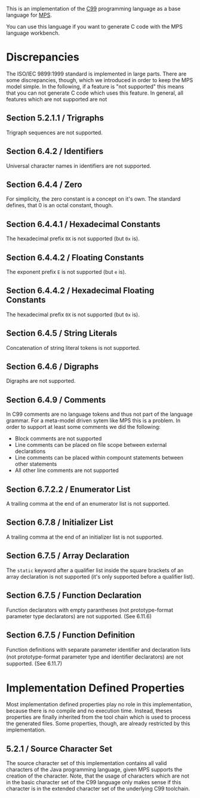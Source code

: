 This is an implementation of the [C99](http://www.open-std.org/jtc1/sc22/WG14/www/docs/n1256.pdf) programming language as a base language for [MPS](http://www.jetbrains.com/mps/).

You can use this language if you want to generate C code with the MPS language workbench.

# Discrepancies
The ISO/IEC 9899:1999 standard is implemented in large parts. There are some discrepancies, though, which we introduced in order to keep the MPS model simple. In the following, if a feature is "not supported" this means that you can not generate C code which uses this feature. In general, all features which are not supported are not 

## Section 5.2.1.1 / Trigraphs
Trigraph sequences are not supported.

## Section 6.4.2 / Identifiers
Universal character names in identifiers are not supported.

## Section 6.4.4 / Zero
For simplicity, the zero constant is a concept on it's own. The standard defines, that 0 is an octal constant, though.

## Section 6.4.4.1 / Hexadecimal Constants
The hexadecimal prefix `0X` is not supported (but `0x` is).

## Section 6.4.4.2 / Floating Constants
The exponent prefix `E` is not supported (but `e` is).

## Section 6.4.4.2 / Hexadecimal Floating Constants
The hexadecimal prefix `0X` is not supported (but `0x` is).

## Section 6.4.5 / String Literals
Concatenation of string literal tokens is not supported.

## Section 6.4.6 / Digraphs
Digraphs are not supported.

## Section 6.4.9 / Comments
In C99 comments are no language tokens and thus not part of the language grammar. For a meta-model driven sytem like MPS this is a problem. In order to support at least some comments we did the following:

 * Block comments are not supported
 * Line comments can be placed on file scope between external declarations
 * Line comments can be placed within compount statements between other statements
 * All other line comments are not supported

## Section 6.7.2.2 / Enumerator List
A trailing comma at the end of an enumerator list is not supported.

## Section 6.7.8 / Initializer List
A trailing comma at the end of an initializer list is not supported.

## Section 6.7.5 / Array Declaration
The `static` keyword after a qualifier list inside the square brackets of an array declaration is not supported (it's only supported before a qualifier list).

## Section 6.7.5 / Function Declaration
Function declarators with empty parantheses (not prototype-format parameter type declarators) are not supported. (See 6.11.6)

## Section 6.7.5 / Function Definition
Function deﬁnitions with separate parameter identiﬁer and declaration lists (not prototype-format parameter type and identiﬁer declarators) are not supported. (See 6.11.7)

# Implementation Defined Properties
Most implementation defined properties play no role in this implementation, because there is no compile and no execution time. Instead, theses properties are finally inherited from the tool chain which is used to process the generated files. Some properties, though, are already restricted by this implementation.

## 5.2.1 / Source Character Set
The source character set of this implementation contains all valid characters of the Java programming language, given MPS supports the creation of the character. Note, that the usage of characters which are not in the basic character set of the C99 language only makes sense if this character is in the extended character set of the underlying C99 toolchain.
